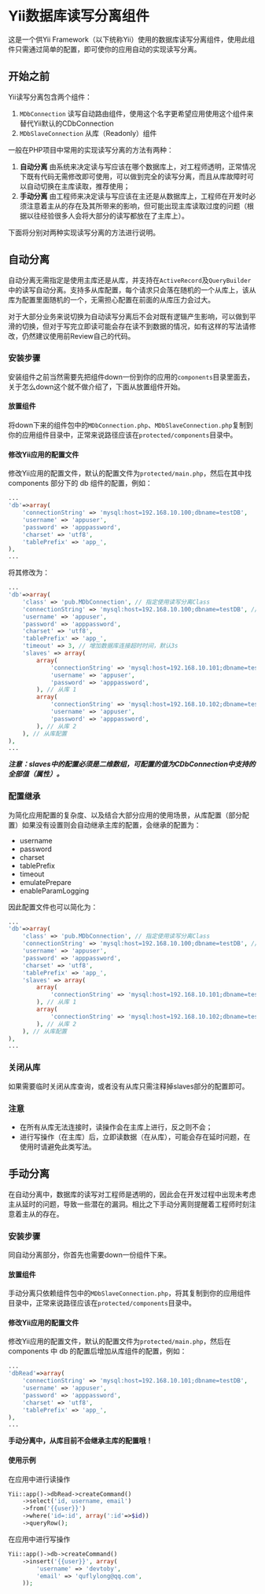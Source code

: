 # Yii数据库读写分离组件

这是一个供Yii Framework（以下统称Yii）使用的数据库读写分离组件，使用此组件只需通过简单的配置，即可使你的应用自动的实现读写分离。

## 开始之前

Yii读写分离包含两个组件：

1. `MDbConnection` 读写自动路由组件，使用这个名字更希望应用使用这个组件来替代Yii默认的CDbConnection
2. `MDbSlaveConnection` 从库（Readonly）组件

一般在PHP项目中常用的实现读写分离的方法有两种：

1. **自动分离** 由系统来决定读与写应该在哪个数据库上，对工程师透明，正常情况下既有代码无需修改即可使用，可以做到完全的读写分离，而且从库故障时可以自动切换在主库读取，推荐使用；
2. **手动分离** 由工程师来决定读与写应该在主还是从数据库上，工程师在开发时必须注意着主从的存在及其所带来的影响，但可能出现主库读取过度的问题（根据以往经验很多人会将大部分的读写都放在了主库上）。

下面将分别对两种实现读写分离的方法进行说明。

## 自动分离

自动分离无需指定是使用主库还是从库，并支持在`ActiveRecord`及`QueryBuilder`中的读写自动分离。支持多从库配置，每个请求只会落在随机的一个从库上，该从库为配置里面随机的一个，无需担心配置在前面的从库压力会过大。

对于大部分业务来说切换为自动读写分离后不会对既有逻辑产生影响，可以做到平滑的切换，但对于写完立即读可能会存在读不到数据的情况，如有这样的写法请修改，仍然建议使用前Review自己的代码。

### 安装步骤

安装组件之前当然需要先把组件down一份到你的应用的`components`目录里面去，关于怎么down这个就不做介绍了，下面从放置组件开始。

#### 放置组件

将down下来的组件包中的`MDbConnection.php`、`MDbSlaveConnection.php`复制到你的应用组件目录中，正常来说路径应该在`protected/components`目录中。

#### 修改Yii应用的配置文件

修改Yii应用的配置文件，默认的配置文件为`protected/main.php`，然后在其中找components 部分下的 db 组件的配置，例如：

```php
...
'db'=>array(
    'connectionString' => 'mysql:host=192.168.10.100;dbname=testDB',
    'username' => 'appuser',
    'password' => 'apppassword',
    'charset' => 'utf8',
    'tablePrefix' => 'app_',
),
...
```

将其修改为：

```php
...
'db'=>array(
    'class' => 'pub.MDbConnection', // 指定使用读写分离Class
    'connectionString' => 'mysql:host=192.168.10.100;dbname=testDB', // 主库配置
    'username' => 'appuser',
    'password' => 'apppassword',
    'charset' => 'utf8',
    'tablePrefix' => 'app_',
    'timeout' => 3, // 增加数据库连接超时时间，默认3s
    'slaves' => array(
        array(
            'connectionString' => 'mysql:host=192.168.10.101;dbname=testDb',
            'username' => 'appuser',
            'password' => 'apppassword',
        ), // 从库 1
        array(
            'connectionString' => 'mysql:host=192.168.10.102;dbname=testDb',
            'username' => 'appuser',
            'password' => 'apppassword',
        ), // 从库 2
    ), // 从库配置
),
...
```

***注意：slaves中的配置必须是二维数组，可配置的值为CDbConnection中支持的全部值（属性）。***

### 配置继承

为简化应用配置的复杂度、以及结合大部分应用的使用场景，从库配置（部分配置）如果没有设置则会自动继承主库的配置，会继承的配置为：

* username
* password
* charset
* tablePrefix
* timeout
* emulatePrepare
* enableParamLogging

因此配置文件也可以简化为：

```php
...
'db'=>array(
    'class' => 'pub.MDbConnection', // 指定使用读写分离Class
    'connectionString' => 'mysql:host=192.168.10.100;dbname=testDB', // 主库配置
    'username' => 'appuser',
    'password' => 'apppassword',
    'charset' => 'utf8',
    'tablePrefix' => 'app_',
    'slaves' => array(
        array(
            'connectionString' => 'mysql:host=192.168.10.101;dbname=testDb',
        ), // 从库 1
        array(
            'connectionString' => 'mysql:host=192.168.10.102;dbname=testDb',
        ), // 从库 2
    ), // 从库配置
),
...
```

### 关闭从库

如果需要临时关闭从库查询，或者没有从库只需注释掉slaves部分的配置即可。

### 注意

* 在所有从库无法连接时，读操作会在主库上进行，反之则不会；
* 进行写操作（在主库）后，立即读数据（在从库），可能会存在延时问题，在使用时请避免此类写法。

## 手动分离

在自动分离中，数据库的读写对工程师是透明的，因此会在开发过程中出现未考虑主从延时的问题，导致一些潜在的漏洞。相比之下手动分离则提醒着工程师时刻注意着主从的存在。

### 安装步骤

同自动分离部分，你首先也需要down一份组件下来。

#### 放置组件

手动分离只依赖组件包中的`MDbSlaveConnection.php`，将其复制到你的应用组件目录中，正常来说路径应该在`protected/components`目录中。

#### 修改Yii应用的配置文件

修改Yii应用的配置文件，默认的配置文件为`protected/main.php`，然后在 components 中 db 的配置后增加从库组件的配置，例如：

```php
...
'dbRead'=>array(
    'connectionString' => 'mysql:host=192.168.10.101;dbname=testDB',
    'username' => 'appuser',
    'password' => 'apppassword',
    'charset' => 'utf8',
    'tablePrefix' => 'app_',
),
...
```

**手动分离中，从库目前不会继承主库的配置哦！**

#### 使用示例

在应用中进行读操作

```php
Yii::app()->dbRead->createCommand()
    ->select('id, username, email')
    ->from('{{user}}')
    ->where('id=:id', array(':id'=>$id))
    ->queryRow();
```

在应用中进行写操作

```php
Yii::app()->db->createCommand()
    ->insert('{{user}}', array(
        'username' => 'devtoby',
        'email' => 'quflylong@qq.com',
    ));
```
